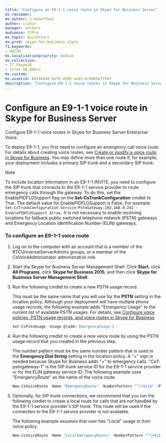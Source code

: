 ```yaml
---
title: "Configure an E9-1-1 voice route in Skype for Business Server"
ms.reviewer: 
ms.author: v-mahoffman
author: cichur
manager: serdars
audience: ITPro
ms.topic: quickstart
ms.prod: skype-for-business-itpro
f1.keywords:
- NOCSH
ms.localizationpriority: medium
ms.collection: 
- IT_Skype16
- Strat_SB_Admin
ms.custom:
ms.assetid: 6933b840-0e7b-4509-ae43-bc9065677547
description: "Configure E9-1-1 voice routes in Skype for Business Server Enterprise Voice."
---
```


# Configure an E9-1-1 voice route in Skype for Business Server
 
Configure E9-1-1 voice routes in Skype for Business Server Enterprise Voice. 
  
To deploy E9-1-1, you first need to configure an emergency call voice route. For details about creating voice routes, see [Create or modify a voice route in Skype for Business](create-or-modify-a-voice-route.md). You may define more than one route if, for example, your deployment includes a primary SIP trunk and a secondary SIP trunk. 
  
> [!NOTE]
> To include location information in an E9-1-1 INVITE, you need to configure the SIP trunk that connects to the E9-1-1 service provider to route emergency calls through the gateway. To do this, set the EnablePIDFLOSupport flag on the **Set-CsTrunkConfiguration** cmdlet to True. The default value for EnablePIDFLOSupport is False. For example: `Set-CsTrunkConfiguration Service:PstnGateway:192.168.0.241 -EnablePIDFLOSupport $true.` It is not necessary to enable receiving locations for fallback public switched telephone network (PSTN) gateways and Emergency Location Identification Number (ELIN) gateways.
  
### To configure an E9-1-1 voice route

1. Log on to the computer with an account that is a member of the RTCUniversalServerAdmins groups, or a member of the CsVoiceAdministrator administrative role.
    
2.  Start the Skype for Business Server Management Shell: Click **Start**, click **All Programs**, click **Skype for Business 2015**, and then click **Skype for Business Server Management Shell**.
    
3. Run the following cmdlet to create a new PSTN usage record. 
    
    This must be the same name that you will use for the **PSTN** setting in the location policy. Although your deployment will have multiple phone usage records, the following example adds "Emergency Usage" to the current list of available PSTN usages. For details, see [Configure voice policies, PSTN usage records, and voice routes in Skype for Business](voice-and-pstn.md).
    
   ```powershell
   Set-CsPstnUsage -Usage @{add='EmergencyUsage'}
   ```

4. Run the following cmdlet to create a new voice route by using the PSTN usage record that you created in the previous step.
    
    The number pattern must be the same number pattern that is used in the **Emergency Dial String** setting in the location policy. A "+" sign is needed because Skype for Business adds "+" to emergency calls. "Co1-pstngateway-1" is the SIP trunk service ID for the E9-1-1 service provider or for the ELIN gateway service ID. The following example uses "EmergencyRoute" as the name of the voice route.
    
   ```powershell
   New-CsVoiceRoute -Name "EmergencyRoute" -NumberPattern "^\+911$" -PstnUsages @{add="EmergencyUsage"} -PstnGatewayList @{add="co1-pstngateway-1"}
   ```

5. Optionally, for SIP trunk connections, we recommend that you run the following cmdlet to create a local route for calls that are not handled by the E9-1-1 service provider's SIP trunk. This route will be used if the connection to the E9-1-1 service provider is not available. 
    
    The following example assumes that user has "Local" usage in their voice policy.
    
   ```powershell
   New-CsVoiceRoute -Name "LocalEmergencyRoute" -NumberPattern "^\+911$" -PstnUsages @{add="Local"} -PstnGatewayList @{add="co1-pstngateway-2"}
   ```


